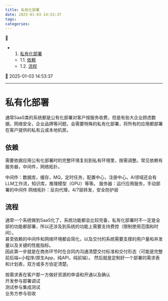```yaml
---
title: 私有化部署
date: 2025-01-03 14:53:37
tags: 
categories: 
---
```



💠

- 1. [私有化部署](#私有化部署)
    - 1.1. [依赖](#依赖)
    - 1.2. [流程](#流程)

💠 2025-01-03 14:53:37
****************************************
# 私有化部署
通常SaaS类的系统都是公有化部署对客户按服务收费，但是有些大企业顾虑数据，网络安全，企业品牌等问题，会需要特殊的私有化部署，将所有的应用都部署在客户提供的私有云或本地机房。

## 依赖
需要依据应用公有化部署时的完整环境复刻到私有环境里，按需调整。常见依赖有服务器，中间件，网络拓扑。

中间件：数据库，缓存，MQ，定时任务，配置中心，注册中心。Ai领域还会有 LLM工作流，知识库，推理模型（GPU）等等。
服务器：运行应用服务，手动部署的中间件
网络拓扑：反向代理，4/7层转发，安全防护层

## 流程
通常一个系统做到SaaS化了，系统功能都会比较完备，私有化部署时不一定是全部的功能都部署，所以还涉及到系统的功能上需要支持费控（限制使用范围和时间）。  
甚至依赖的中间件和网络环境都会简化，以及交付的系统需要支撑的用户量和并发量以及关键的性能指标。  
因此第一步就是在商务环节时在合同内沟通清楚交付标准和交付形态（可能是完整前后端+小程序/原生App，纯API，纯前端）。
然后就是定制好一个部署的需求表和计划表，双方或多方协定清楚。

按需求表在客户那一方做好资源的申请和开通以及确认  
开发参与部署调试  
测试参与集成测试  
业务方参与验收  



